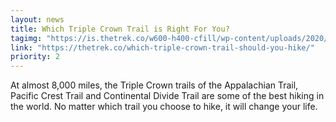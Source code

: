 ```yaml
---
layout: news
title: Which Triple Crown Trail is Right For You?
tagimg: "https://is.thetrek.co/w600-h400-cfill/wp-content/uploads/2020/11/03085809/Which-Triple-Crown-Trail-Featured-Image-1.png"
link: "https://thetrek.co/which-triple-crown-trail-should-you-hike/" 
priority: 2
---
```


At almost 8,000 miles, the Triple Crown trails of the Appalachian Trail, Pacific Crest Trail and Continental Divide Trail are some of the best hiking in the world. No matter which trail you choose to hike, it will change your life.
